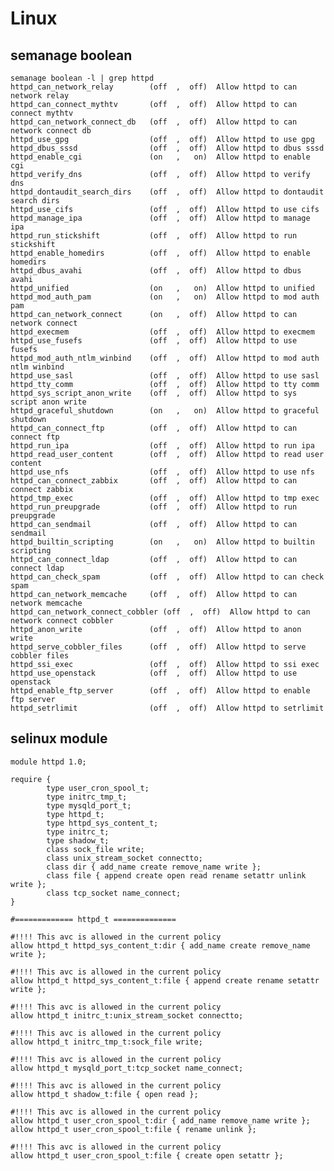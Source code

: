 # Linux

## semanage boolean
    semanage boolean -l | grep httpd
    httpd_can_network_relay        (off  ,  off)  Allow httpd to can network relay
    httpd_can_connect_mythtv       (off  ,  off)  Allow httpd to can connect mythtv
    httpd_can_network_connect_db   (off  ,  off)  Allow httpd to can network connect db
    httpd_use_gpg                  (off  ,  off)  Allow httpd to use gpg
    httpd_dbus_sssd                (off  ,  off)  Allow httpd to dbus sssd
    httpd_enable_cgi               (on   ,   on)  Allow httpd to enable cgi
    httpd_verify_dns               (off  ,  off)  Allow httpd to verify dns
    httpd_dontaudit_search_dirs    (off  ,  off)  Allow httpd to dontaudit search dirs
    httpd_use_cifs                 (off  ,  off)  Allow httpd to use cifs
    httpd_manage_ipa               (off  ,  off)  Allow httpd to manage ipa
    httpd_run_stickshift           (off  ,  off)  Allow httpd to run stickshift
    httpd_enable_homedirs          (off  ,  off)  Allow httpd to enable homedirs
    httpd_dbus_avahi               (off  ,  off)  Allow httpd to dbus avahi
    httpd_unified                  (on   ,   on)  Allow httpd to unified
    httpd_mod_auth_pam             (on   ,   on)  Allow httpd to mod auth pam
    httpd_can_network_connect      (on   ,  off)  Allow httpd to can network connect
    httpd_execmem                  (off  ,  off)  Allow httpd to execmem
    httpd_use_fusefs               (off  ,  off)  Allow httpd to use fusefs
    httpd_mod_auth_ntlm_winbind    (off  ,  off)  Allow httpd to mod auth ntlm winbind
    httpd_use_sasl                 (off  ,  off)  Allow httpd to use sasl
    httpd_tty_comm                 (off  ,  off)  Allow httpd to tty comm
    httpd_sys_script_anon_write    (off  ,  off)  Allow httpd to sys script anon write
    httpd_graceful_shutdown        (on   ,   on)  Allow httpd to graceful shutdown
    httpd_can_connect_ftp          (off  ,  off)  Allow httpd to can connect ftp    
    httpd_run_ipa                  (off  ,  off)  Allow httpd to run ipa
    httpd_read_user_content        (off  ,  off)  Allow httpd to read user content
    httpd_use_nfs                  (off  ,  off)  Allow httpd to use nfs
    httpd_can_connect_zabbix       (off  ,  off)  Allow httpd to can connect zabbix
    httpd_tmp_exec                 (off  ,  off)  Allow httpd to tmp exec
    httpd_run_preupgrade           (off  ,  off)  Allow httpd to run preupgrade
    httpd_can_sendmail             (off  ,  off)  Allow httpd to can sendmail
    httpd_builtin_scripting        (on   ,   on)  Allow httpd to builtin scripting
    httpd_can_connect_ldap         (off  ,  off)  Allow httpd to can connect ldap
    httpd_can_check_spam           (off  ,  off)  Allow httpd to can check spam
    httpd_can_network_memcache     (off  ,  off)  Allow httpd to can network memcache
    httpd_can_network_connect_cobbler (off  ,  off)  Allow httpd to can network connect cobbler
    httpd_anon_write               (off  ,  off)  Allow httpd to anon write
    httpd_serve_cobbler_files      (off  ,  off)  Allow httpd to serve cobbler files
    httpd_ssi_exec                 (off  ,  off)  Allow httpd to ssi exec
    httpd_use_openstack            (off  ,  off)  Allow httpd to use openstack
    httpd_enable_ftp_server        (off  ,  off)  Allow httpd to enable ftp server
    httpd_setrlimit                (off  ,  off)  Allow httpd to setrlimit


## selinux module

    module httpd 1.0;
    
    require {
            type user_cron_spool_t;
            type initrc_tmp_t;
            type mysqld_port_t;
            type httpd_t;
            type httpd_sys_content_t;
            type initrc_t;
            type shadow_t;
            class sock_file write;
            class unix_stream_socket connectto;
            class dir { add_name create remove_name write };
            class file { append create open read rename setattr unlink write };
            class tcp_socket name_connect;
    }
    
    #============= httpd_t ==============
    
    #!!!! This avc is allowed in the current policy
    allow httpd_t httpd_sys_content_t:dir { add_name create remove_name write };
    
    #!!!! This avc is allowed in the current policy
    allow httpd_t httpd_sys_content_t:file { append create rename setattr write };
    
    #!!!! This avc is allowed in the current policy
    allow httpd_t initrc_t:unix_stream_socket connectto;
    
    #!!!! This avc is allowed in the current policy
    allow httpd_t initrc_tmp_t:sock_file write;
    
    #!!!! This avc is allowed in the current policy
    allow httpd_t mysqld_port_t:tcp_socket name_connect;
    
    #!!!! This avc is allowed in the current policy
    allow httpd_t shadow_t:file { open read };
    
    #!!!! This avc is allowed in the current policy
    allow httpd_t user_cron_spool_t:dir { add_name remove_name write };
    allow httpd_t user_cron_spool_t:file { rename unlink };
    
    #!!!! This avc is allowed in the current policy
    allow httpd_t user_cron_spool_t:file { create open setattr };
